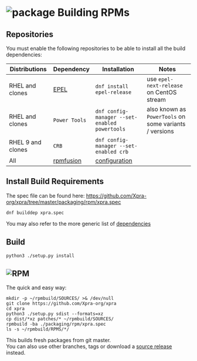 # ![package](../images/icons/package.png) Building RPMs


## Repositories
You must enable the following repositories to be able to install all the build dependencies:

| Distributions     | Dependency                                         | Installation                                         | Notes                                                  |
|-------------------|----------------------------------------------------|------------------------------------------------------|--------------------------------------------------------|
| RHEL and clones   | [EPEL](https://docs.fedoraproject.org/en-US/epel/) | `dnf install epel-release`                           | use `epel-next-release` on CentOS stream               |
| RHEL and clones   | `Power Tools`                                      | `dnf config-manager --set-enabled powertools`        | also known as `PowerTools` on some variants / versions |
| RHEL 9 and clones | `CRB`                                              | `dnf config-manager --set-enabled crb`               |
| All               | [rpmfusion](https://rpmfusion.org/)                | [configuration](https://rpmfusion.org/Configuration) |

## Install Build Requirements
The spec file can be found here:
https://github.com/Xpra-org/xpra/tree/master/packaging/rpm/xpra.spec

```shell
dnf builddep xpra.spec
```
You may also refer to the more generic list of [dependencies](./Dependencies.md)

## Build
```shell
python3 ./setup.py install
```

## ![RPM](../images/icons/rpm.png)
The quick and easy way:
```shell
mkdir -p ~/rpmbuild/SOURCES/ >& /dev/null
git clone https://github.com/Xpra-org/xpra
cd xpra
python3 ./setup.py sdist --formats=xz
cp dist/*xz patches/* ~/rpmbuild/SOURCES/
rpmbuild -ba ./packaging/rpm/xpra.spec
ls -s ~/rpmbuild/RPMS/*/
```
This builds fresh packages from git master.  
You can also use other branches, tags or download a [source release](https://xpra.org/src/) instead.
